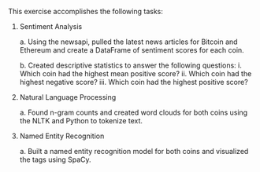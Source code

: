 This exercise accomplishes the following tasks:

1. Sentiment Analysis

   a. Using the newsapi, pulled the latest news articles for Bitcoin and Ethereum and create a DataFrame of sentiment scores for each coin.
   
   b. Created descriptive statistics to answer the following questions:
      i.   Which coin had the highest mean positive score?
      ii.  Which coin had the highest negative score?
      iii. Which coin had the highest positive score? 
      
2. Natural Language Processing
   
   a. Found n-gram counts and created word clouds for both coins using the NLTK and Python to tokenize text.
   
3. Named Entity Recognition

   a. Built a named entity recognition model for both coins and visualized the tags using SpaCy.
